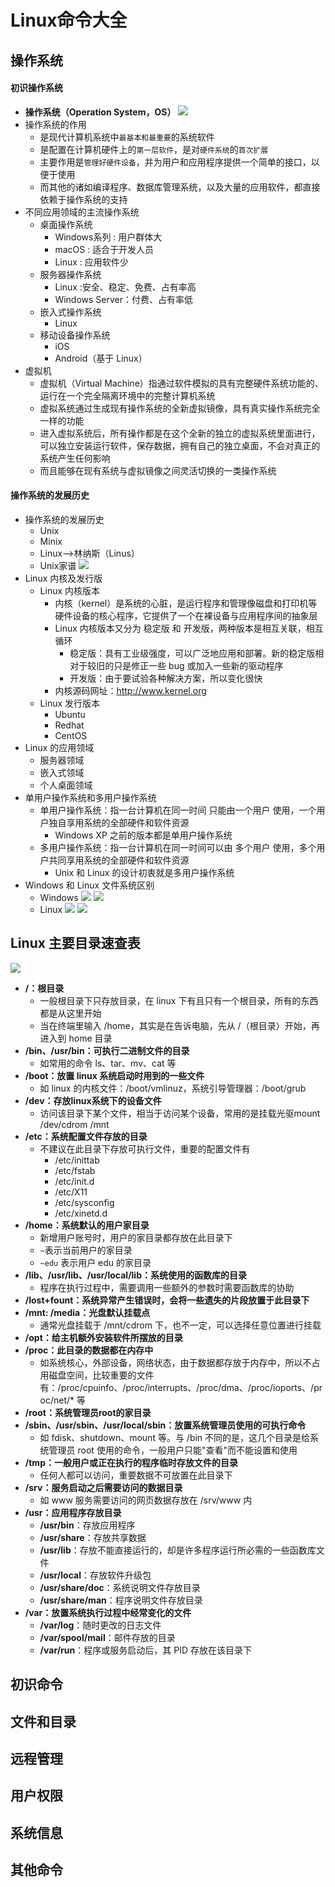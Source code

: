 # Linux命令大全
## 操作系统
#### 初识操作系统
- **操作系统（Operation System，OS）**
    ![](http://q1pt18a8n.bkt.clouddn.com/images/blog/%E5%85%B6%E4%BB%96/Linux/%E6%93%8D%E4%BD%9C%E7%B3%BB%E7%BB%9F.png)
- 操作系统的作用
    - 是现代计算机系统中`最基本和最重要`的系统软件
    - 是配置在计算机硬件上的`第一层软件`，是对`硬件系统`的`首次扩展`
    - 主要作用是`管理好硬件设备`，并为用户和应用程序提供一个简单的接口，以便于使用
    - 而其他的诸如编译程序、数据库管理系统，以及大量的应用软件，都直接依赖于操作系统的支持
- 不同应用领域的主流操作系统
    - 桌面操作系统
        - Windows系列 : 用户群体大
        - macOS : 适合于开发人员
        - Linux : 应用软件少
    - 服务器操作系统
        - Linux :安全、稳定、免费、占有率高
        - Windows Server：付费、占有率低
    - 嵌入式操作系统
        - Linux
    - 移动设备操作系统
        - iOS
        - Android（基于 Linux）
- 虚拟机
    - 虚拟机（Virtual Machine）指通过软件模拟的具有完整硬件系统功能的、运行在一个完全隔离环境中的完整计算机系统
    - 虚拟系统通过生成现有操作系统的全新虚拟镜像，具有真实操作系统完全一样的功能
    - 进入虚拟系统后，所有操作都是在这个全新的独立的虚拟系统里面进行，可以独立安装运行软件，保存数据，拥有自己的独立桌面，不会对真正的系统产生任何影响
    - 而且能够在现有系统与虚拟镜像之间灵活切换的一类操作系统
#### 操作系统的发展历史
- 操作系统的发展历史
    - Unix
    - Minix
    - Linux-->林纳斯（Linus）
    - Unix家谱
        ![](http://q1pt18a8n.bkt.clouddn.com/images/blog/%E5%85%B6%E4%BB%96/Linux/unix%E5%AE%B6%E8%B0%B1.png)
- Linux 内核及发行版
    - Linux 内核版本
        - 内核（kernel）是系统的心脏，是运行程序和管理像磁盘和打印机等硬件设备的核心程序，它提供了一个在裸设备与应用程序间的抽象层
        - Linux 内核版本又分为 稳定版 和 开发版，两种版本是相互关联，相互循环
            - 稳定版：具有工业级强度，可以广泛地应用和部署。新的稳定版相对于较旧的只是修正一些 bug 或加入一些新的驱动程序
            - 开发版：由于要试验各种解决方案，所以变化很快
        - 内核源码网址：http://www.kernel.org
    - Linux 发行版本
        - Ubuntu
        - Redhat
        - CentOS
- Linux 的应用领域
    - 服务器领域
    - 嵌入式领域
    - 个人桌面领域
- 单用户操作系统和多用户操作系统
    - 单用户操作系统：指一台计算机在同一时间 只能由一个用户 使用，一个用户独自享用系统的全部硬件和软件资源
        - Windows XP 之前的版本都是单用户操作系统
    - 多用户操作系统：指一台计算机在同一时间可以由 多个用户 使用，多个用户共同享用系统的全部硬件和软件资源
        - Unix 和 Linux 的设计初衷就是多用户操作系统
- Windows 和 Linux 文件系统区别
    - Windows
        ![](http://q1pt18a8n.bkt.clouddn.com/images/blog/%E5%85%B6%E4%BB%96/Linux/Windows%E7%9B%98%E7%AC%A6.png)
        ![](http://q1pt18a8n.bkt.clouddn.com/images/blog/%E5%85%B6%E4%BB%96/Linux/Windows%E7%9B%AE%E5%BD%95.png)
    - Linux
        ![](http://q1pt18a8n.bkt.clouddn.com/images/blog/%E5%85%B6%E4%BB%96/Linux/Linux%E7%9B%98%E7%AC%A6.png)
        ![](http://q1pt18a8n.bkt.clouddn.com/images/blog/%E5%85%B6%E4%BB%96/Linux/linux%E7%9B%AE%E5%BD%95.png)
## Linux 主要目录速查表
![](http://q1pt18a8n.bkt.clouddn.com/images/blog/%E5%85%B6%E4%BB%96/Linux/Linux%E7%9B%98%E7%AC%A6.png)
- **/：根目录**
    - 一般根目录下只存放目录，在 linux 下有且只有一个根目录，所有的东西都是从这里开始
    - 当在终端里输入 /home，其实是在告诉电脑，先从 /（根目录）开始，再进入到 home 目录
- **/bin、/usr/bin：可执行二进制文件的目录**
    - 如常用的命令 ls、tar、mv、cat 等
- **/boot：放置 linux 系统启动时用到的一些文件**
    - 如 linux 的内核文件：/boot/vmlinuz，系统引导管理器：/boot/grub
- **/dev：存放linux系统下的设备文件**
    - 访问该目录下某个文件，相当于访问某个设备，常用的是挂载光驱mount /dev/cdrom /mnt
- **/etc：系统配置文件存放的目录**
    - 不建议在此目录下存放可执行文件，重要的配置文件有
        - /etc/inittab
        - /etc/fstab
        - /etc/init.d
        - /etc/X11
        - /etc/sysconfig
        - /etc/xinetd.d
- **/home：系统默认的用户家目录**
    - 新增用户账号时，用户的家目录都存放在此目录下
    - `~`表示当前用户的家目录
    - `~edu` 表示用户 edu 的家目录
- **/lib、/usr/lib、/usr/local/lib：系统使用的函数库的目录**
    - 程序在执行过程中，需要调用一些额外的参数时需要函数库的协助
- **/lost+fount：系统异常产生错误时，会将一些遗失的片段放置于此目录下**
- **/mnt: /media：光盘默认挂载点**
    - 通常光盘挂载于 /mnt/cdrom 下，也不一定，可以选择任意位置进行挂载
- **/opt：给主机额外安装软件所摆放的目录**
- **/proc：此目录的数据都在内存中**
    - 如系统核心，外部设备，网络状态，由于数据都存放于内存中，所以不占用磁盘空间，比较重要的文件有：/proc/cpuinfo、/proc/interrupts、/proc/dma、/proc/ioports、/proc/net/* 等
- **/root：系统管理员root的家目录**
- **/sbin、/usr/sbin、/usr/local/sbin：放置系统管理员使用的可执行命令** 
    - 如 fdisk、shutdown、mount 等。与 /bin 不同的是，这几个目录是给系统管理员 root 使用的命令，一般用户只能"查看"而不能设置和使用
- **/tmp：一般用户或正在执行的程序临时存放文件的目录**
    - 任何人都可以访问，重要数据不可放置在此目录下
- **/srv：服务启动之后需要访问的数据目录**
    - 如 www 服务需要访问的网页数据存放在 /srv/www 内
- **/usr：应用程序存放目录**
    - **/usr/bin**：存放应用程序
    - **/usr/share**：存放共享数据
    - **/usr/lib**：存放不能直接运行的，却是许多程序运行所必需的一些函数库文件
    - **/usr/local**：存放软件升级包
    - **/usr/share/doc**：系统说明文件存放目录
    - **/usr/share/man**：程序说明文件存放目录
- **/var：放置系统执行过程中经常变化的文件**
    - **/var/log**：随时更改的日志文件
    - **/var/spool/mail**：邮件存放的目录
    - **/var/run**：程序或服务启动后，其 PID 存放在该目录下
## 初识命令

## 文件和目录

## 远程管理

## 用户权限

## 系统信息

## 其他命令 





<Valine></Valine>